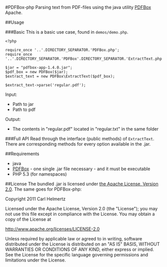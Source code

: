 #PDFBox-php
Parsing text from PDF-files using the java utility [PDFBox](http://pdfbox.apache.org/) Apache.

##Usage

###Basic
This is a basic use case, found in `demos/demo.php`.

	<?php

	require_once '..'.DIRECTORY_SEPARATOR.'PDFBox.php';
	require_once '..'.DIRECTORY_SEPARATOR.'PDFBox'.DIRECTORY_SEPARATOR.'ExtractText.php';

	$jar = "pdfbox-app-1.4.0.jar";
	$pdf_box = new PDFBox($jar);
	$extract_text = new PDFBox\ExtractText($pdf_box);

	$extract_text->parse('regular.pdf');

Input:

  - Path to jar
  - Path to pdf

Output:

  - The contents in "regular.pdf" located in "regular.txt" in the same folder

###Full API
Read through the interface (public methods) of `ExtractText`. There are corresponding methods for every option available in the .jar.

##Requirements
 - java
 - [PDFBox](http://pdfbox.apache.org/) - one single .jar file necessary - and it must be executable
 - PHP 5.3 (for namespaces)

##License
The bundled .jar is licensed under [the Apache License, Version 2.0](http://www.apache.org/licenses/LICENSE-2.0). The same goes for PDFBox-php:

Copyright 2011 Carl Helmertz

Licensed under the Apache License, Version 2.0 (the "License");
you may not use this file except in compliance with the License.
You may obtain a copy of the License at

http://www.apache.org/licenses/LICENSE-2.0

Unless required by applicable law or agreed to in writing, software
distributed under the License is distributed on an "AS IS" BASIS,
WITHOUT WARRANTIES OR CONDITIONS OF ANY KIND, either express or implied.
See the License for the specific language governing permissions and
limitations under the License.
